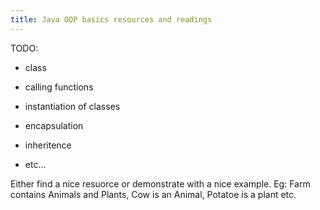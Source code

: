 ```yaml
---
title: Java OOP basics resources and readings
---
```


TODO:

- class
- calling functions
- instantiation of classes

- encapsulation
- inheritence
- etc...

Either find a nice resuorce or demonstrate with a nice example. Eg: Farm contains Animals and Plants, Cow is an Animal, Potatoe is a plant etc.
